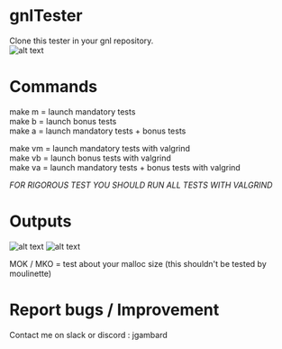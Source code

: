 # gnlTester

Clone this tester in your gnl repository.  
![alt text](https://i.imgur.com/GPc3PyW.png)


# Commands
make m = launch mandatory tests  
make b = launch bonus tests  
make a = launch mandatory tests + bonus tests 

make vm = launch mandatory tests with valgrind  
make vb = launch bonus tests with valgrind  
make va = launch mandatory tests + bonus tests with valgrind  


*FOR RIGOROUS TEST YOU SHOULD RUN ALL TESTS WITH VALGRIND*

# Outputs

![alt text](https://i.imgur.com/MTymT3Y.png)
![alt text](https://i.imgur.com/ZyNYnC9.png)

MOK / MKO = test about your malloc size (this shouldn't be tested by moulinette)  

# Report bugs / Improvement
Contact me on slack or discord : jgambard
